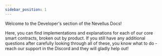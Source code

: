 ```yaml
---
sidebar_position: 1
---
```


Welcome to the Developer's section of the Nevellus Docs!

Here, you can find implementations and explanations for each of our core smart contracts, broken out by product. If you still have any additional questions after carefully looking through all of these, you know what to do - reach our support in the Discord and they will gladly help out!
